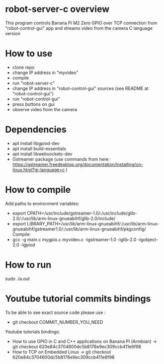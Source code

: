 # robot-server-c overview
This program controls Banana Pi M2 Zero GPIO over TCP connection from "robot-control-gui" app and streams video from the camera
C language version

# How to use
- clone repo
- change IP address in "myvideo"
- compile
- run "robot-server-c"
- change IP address in "robot-control-gui" sources (see README at "robot-control-gui")
- run "robot-control-gui"
- press buttons on gui
- observe video from the camera

# Dependencies
- apt install libgpiod-dev
- apt install build-essentials
- apt install libwebsockets-dev
- Gstreamer package (use commands from here: https://gstreamer.freedesktop.org/documentation/installing/on-linux.html?gi-language=c )

# How to compile
Add paths to environment variables:
- export CPATH=/usr/include/gstreamer-1.0/:/usr/include/glib-2.0/:/usr/lib/arm-linux-gnueabihf/glib-2.0/include/
- export LIBRARY_PATH=/usr/lib/arm-linux-gnueabihf/:/usr/lib/arm-linux-gnueabihf/gstreamer1.0/:/usr/lib/arm-linux-gnueabihf/pkgconfig/
Compile:
- gcc -g main.c mygpio.c myvideo.c -lgstreamer-1.0 -lglib-2.0 -lgobject-2.0 -lgpiod

# How to run
sudo ./a.out

# Youtube tutorial commits bindings
To be able to see exact source code please use : 
- git checkout COMMIT_NUMBER_YOU_NEED

Youtube tutorials bindings:
- How to use GPIO in C and C++ applications on Banana Pi (Armbian) -> git checkout 620e84c3704600dc5b8176e9ec309ccb411e6f98
- How to TCP on Embedded Linux -> git checkout 620e84c3704600dc5b8176e9ec309ccb411e6f98
